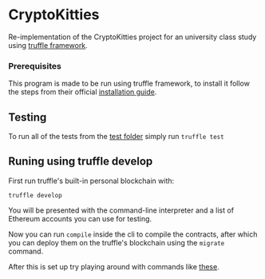 # CryptoKitties
Re-implementation of the CryptoKitties project for an university class study using [truffle framework](truffleframework.com).

### Prerequisites
This program is made to be run using truffle framework, to install it follow the steps from their official [installation guide](https://truffleframework.com/docs/truffle/getting-started/installation).

## Testing
To run all of the tests from the [test folder](test) simply run
`truffle test`

## Runing using truffle develop
First run truffle's built-in personal blockchain with:

`truffle develop`

You will be presented with the command-line interpreter and a list of Ethereum accounts you can use for testing.

Now you can run `compile` inside the cli to compile the contracts, after which you can deploy them on the truffle's blockchain using the `migrate` command.

After this is set up try playing around with commands like [these](notes/kitty_truffle_commands.txt).
